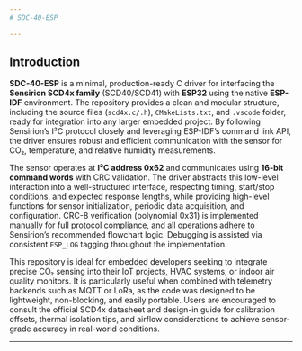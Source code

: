 ```yaml
---
# SDC-40-ESP

---
```


## Introduction

**SDC-40-ESP** is a minimal, production-ready C driver for interfacing the **Sensirion SCD4x family** (SCD40/SCD41) with **ESP32** using the native **ESP-IDF** environment. The repository provides a clean and modular structure, including the source files (`scd4x.c/.h`), `CMakeLists.txt`, and `.vscode` folder, ready for integration into any larger embedded project. By following Sensirion’s I²C protocol closely and leveraging ESP-IDF’s command link API, the driver ensures robust and efficient communication with the sensor for CO₂, temperature, and relative humidity measurements.

The sensor operates at **I²C address 0x62** and communicates using **16-bit command words** with CRC validation. The driver abstracts this low-level interaction into a well-structured interface, respecting timing, start/stop conditions, and expected response lengths, while providing high-level functions for sensor initialization, periodic data acquisition, and configuration. CRC-8 verification (polynomial 0x31) is implemented manually for full protocol compliance, and all operations adhere to Sensirion’s recommended flowchart logic. Debugging is assisted via consistent `ESP_LOG` tagging throughout the implementation.

This repository is ideal for embedded developers seeking to integrate precise CO₂ sensing into their IoT projects, HVAC systems, or indoor air quality monitors. It is particularly useful when combined with telemetry backends such as MQTT or LoRa, as the code was designed to be lightweight, non-blocking, and easily portable. Users are encouraged to consult the official SCD4x datasheet and design-in guide for calibration offsets, thermal isolation tips, and airflow considerations to achieve sensor-grade accuracy in real-world conditions.

---
